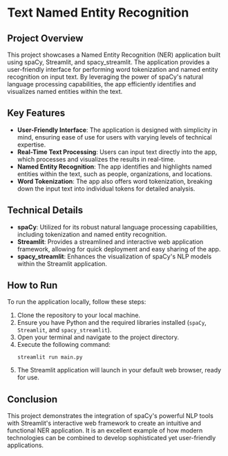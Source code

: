# Text Named Entity Recognition

## Project Overview

This project showcases a Named Entity Recognition (NER) application built using spaCy, Streamlit, and spacy_streamlit. The application provides a user-friendly interface for performing word tokenization and named entity recognition on input text. By leveraging the power of spaCy's natural language processing capabilities, the app efficiently identifies and visualizes named entities within the text.

## Key Features

- **User-Friendly Interface**: The application is designed with simplicity in mind, ensuring ease of use for users with varying levels of technical expertise.
- **Real-Time Text Processing**: Users can input text directly into the app, which processes and visualizes the results in real-time.
- **Named Entity Recognition**: The app identifies and highlights named entities within the text, such as people, organizations, and locations.
- **Word Tokenization**: The app also offers word tokenization, breaking down the input text into individual tokens for detailed analysis.

## Technical Details

- **spaCy**: Utilized for its robust natural language processing capabilities, including tokenization and named entity recognition.
- **Streamlit**: Provides a streamlined and interactive web application framework, allowing for quick deployment and easy sharing of the app.
- **spacy_streamlit**: Enhances the visualization of spaCy's NLP models within the Streamlit application.

## How to Run

To run the application locally, follow these steps:

1. Clone the repository to your local machine.
2. Ensure you have Python and the required libraries installed (`spaCy`, `Streamlit`, and `spacy_streamlit`).
3. Open your terminal and navigate to the project directory.
4. Execute the following command:
   ```
   streamlit run main.py
   ```
5. The Streamlit application will launch in your default web browser, ready for use.

## Conclusion

This project demonstrates the integration of spaCy's powerful NLP tools with Streamlit's interactive web framework to create an intuitive and functional NER application. It is an excellent example of how modern technologies can be combined to develop sophisticated yet user-friendly applications.
